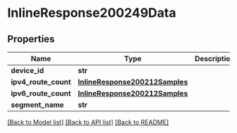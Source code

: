 # InlineResponse200249Data

## Properties
Name | Type | Description | Notes
------------ | ------------- | ------------- | -------------
**device_id** | **str** |  | [optional] 
**ipv4_route_count** | [**InlineResponse200212Samples**](InlineResponse200212Samples.md) |  | [optional] 
**ipv6_route_count** | [**InlineResponse200212Samples**](InlineResponse200212Samples.md) |  | [optional] 
**segment_name** | **str** |  | [optional] 

[[Back to Model list]](../README.md#documentation-for-models) [[Back to API list]](../README.md#documentation-for-api-endpoints) [[Back to README]](../README.md)

